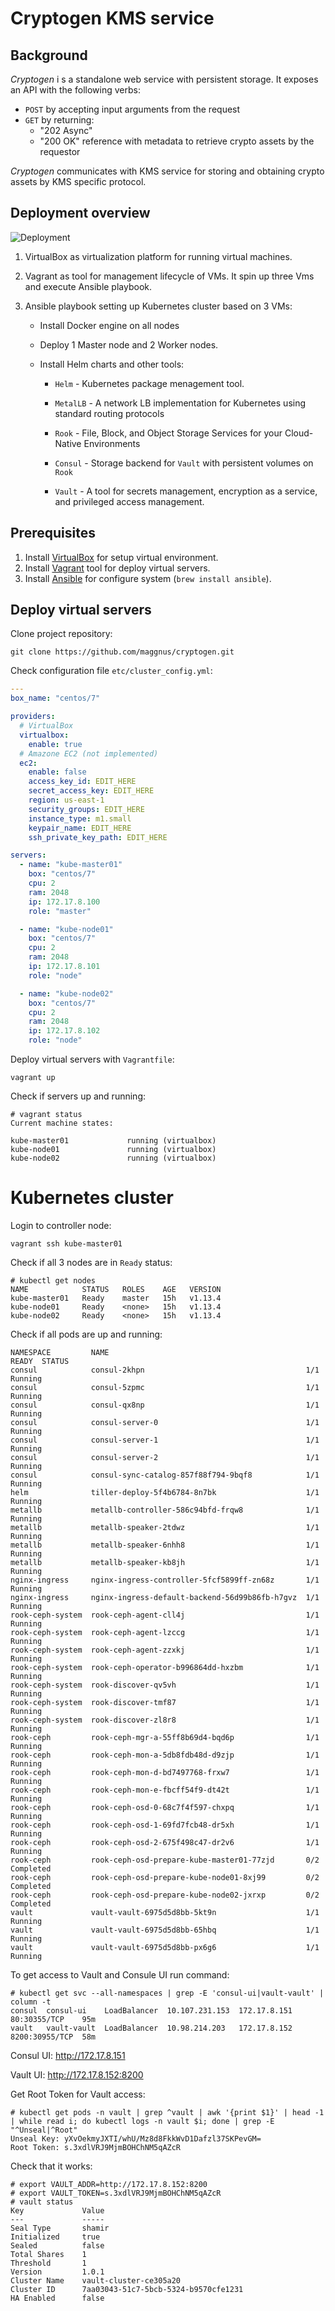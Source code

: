# Cryptogen KMS service



## Background

*Cryptogen* i s a standalone web service with persistent storage. It exposes an API with the following verbs: 

- `POST` by accepting input arguments from the request 
- `GET` by returning: 
  - "202 Async"
  - "200 OK" reference with metadata to retrieve crypto assets by the requestor 

*Cryptogen* communicates with KMS service for storing and obtaining crypto assets by KMS specific protocol. 



## Deployment overview

![Deployment](https://github.com/maggnus/cryptogen/blob/master/doc/k8s.png)

1. VirtualBox as virtualization platform for running virtual machines.

2. Vagrant as tool for management lifecycle of VMs. It spin up three Vms and execute Ansible playbook.

3. Ansible playbook setting up Kubernetes cluster based on 3 VMs:

   - Install Docker engine on all nodes

   - Deploy 1 Master node and 2 Worker nodes.

   - Install Helm charts and other tools:

     - `Helm` - Kubernetes package menagement tool.

     - `MetalLB` - A network LB implementation for Kubernetes using standard routing protocols
     - `Rook` - File, Block, and Object Storage Services for your Cloud-Native Environments
     - `Consul` - Storage backend for `Vault` with persistent volumes on `Rook`
     - `Vault` - A tool for secrets management, encryption as a service, and privileged access management.

## Prerequisites

1. Install [VirtualBox](https://www.virtualbox.org/wiki/Downloads) for setup virtual environment.
2. Install [Vagrant](https://www.vagrantup.com/downloads.html) tool for deploy virtual servers.
3. Install [Ansible](http://docs.ansible.com/ansible/intro_installation.html) for configure system (`brew install ansible`).



## Deploy virtual servers

Clone project repository:

```console
git clone https://github.com/maggnus/cryptogen.git
```

Check configuration file `etc/cluster_config.yml`:

```yaml
---
box_name: "centos/7"

providers:
  # VirtualBox
  virtualbox:
    enable: true
  # Amazone EC2 (not implemented)
  ec2:
    enable: false
    access_key_id: EDIT_HERE
    secret_access_key: EDIT_HERE
    region: us-east-1
    security_groups: EDIT_HERE
    instance_type: m1.small
    keypair_name: EDIT_HERE
    ssh_private_key_path: EDIT_HERE

servers:
  - name: "kube-master01"
    box: "centos/7"
    cpu: 2
    ram: 2048
    ip: 172.17.8.100
    role: "master"

  - name: "kube-node01"
    box: "centos/7"
    cpu: 2
    ram: 2048
    ip: 172.17.8.101
    role: "node"

  - name: "kube-node02"
    box: "centos/7"
    cpu: 2
    ram: 2048
    ip: 172.17.8.102
    role: "node"

```

Deploy virtual servers with `Vagrantfile`:

```console
vagrant up
```

Check if servers up and running:

```
# vagrant status
Current machine states:

kube-master01             running (virtualbox)
kube-node01               running (virtualbox)
kube-node02               running (virtualbox)
```



# Kubernetes cluster

Login to controller node:

```
vagrant ssh kube-master01
```

Check if all 3 nodes are in `Ready` status:

```
# kubectl get nodes
NAME            STATUS   ROLES    AGE   VERSION
kube-master01   Ready    master   15h   v1.13.4
kube-node01     Ready    <none>   15h   v1.13.4
kube-node02     Ready    <none>   15h   v1.13.4
```

Check if all pods are up and running:

```
NAMESPACE         NAME                                            READY  STATUS
consul            consul-2khpn                                    1/1    Running
consul            consul-5zpmc                                    1/1    Running
consul            consul-qx8np                                    1/1    Running
consul            consul-server-0                                 1/1    Running
consul            consul-server-1                                 1/1    Running
consul            consul-server-2                                 1/1    Running
consul            consul-sync-catalog-857f88f794-9bqf8            1/1    Running
helm              tiller-deploy-5f4b6784-8n7bk                    1/1    Running
metallb           metallb-controller-586c94bfd-frqw8              1/1    Running
metallb           metallb-speaker-2tdwz                           1/1    Running
metallb           metallb-speaker-6nhh8                           1/1    Running
metallb           metallb-speaker-kb8jh                           1/1    Running
nginx-ingress     nginx-ingress-controller-5fcf5899ff-zn68z       1/1    Running
nginx-ingress     nginx-ingress-default-backend-56d99b86fb-h7gvz  1/1    Running
rook-ceph-system  rook-ceph-agent-cll4j                           1/1    Running
rook-ceph-system  rook-ceph-agent-lzccg                           1/1    Running
rook-ceph-system  rook-ceph-agent-zzxkj                           1/1    Running
rook-ceph-system  rook-ceph-operator-b996864dd-hxzbm              1/1    Running
rook-ceph-system  rook-discover-qv5vh                             1/1    Running
rook-ceph-system  rook-discover-tmf87                             1/1    Running
rook-ceph-system  rook-discover-zl8r8                             1/1    Running
rook-ceph         rook-ceph-mgr-a-55ff8b69d4-bqd6p                1/1    Running
rook-ceph         rook-ceph-mon-a-5db8fdb48d-d9zjp                1/1    Running
rook-ceph         rook-ceph-mon-d-bd7497768-frxw7                 1/1    Running
rook-ceph         rook-ceph-mon-e-fbcff54f9-dt42t                 1/1    Running
rook-ceph         rook-ceph-osd-0-68c7f4f597-chxpq                1/1    Running
rook-ceph         rook-ceph-osd-1-69fd7fcb48-dr5xh                1/1    Running
rook-ceph         rook-ceph-osd-2-675f498c47-dr2v6                1/1    Running
rook-ceph         rook-ceph-osd-prepare-kube-master01-77zjd       0/2    Completed
rook-ceph         rook-ceph-osd-prepare-kube-node01-8xj99         0/2    Completed
rook-ceph         rook-ceph-osd-prepare-kube-node02-jxrxp         0/2    Completed
vault             vault-vault-6975d5d8bb-5kt9n                    1/1    Running
vault             vault-vault-6975d5d8bb-65hbq                    1/1    Running
vault             vault-vault-6975d5d8bb-px6g6                    1/1    Running
```

To get access to Vault and Consule UI run command:

```
# kubectl get svc --all-namespaces | grep -E 'consul-ui|vault-vault' | column -t
consul  consul-ui    LoadBalancer  10.107.231.153  172.17.8.151  80:30355/TCP    95m
vault   vault-vault  LoadBalancer  10.98.214.203   172.17.8.152  8200:30955/TCP  58m
```

Consul UI: http://172.17.8.151

Vault UI: http://172.17.8.152:8200

Get Root Token for Vault access:

```
# kubectl get pods -n vault | grep ^vault | awk '{print $1}' | head -1 | while read i; do kubectl logs -n vault $i; done | grep -E "^Unseal|^Root"
Unseal Key: yXvOekmyJXTI/whU/Mz8d8FkkWvD1Dafzl37SKPevGM=
Root Token: s.3xdlVRJ9MjmBOHChNM5qAZcR
```

Check that it works:

```
# export VAULT_ADDR=http://172.17.8.152:8200
# export VAULT_TOKEN=s.3xdlVRJ9MjmBOHChNM5qAZcR
# vault status
Key             Value
---             -----
Seal Type       shamir
Initialized     true
Sealed          false
Total Shares    1
Threshold       1
Version         1.0.1
Cluster Name    vault-cluster-ce305a20
Cluster ID      7aa03043-51c7-5bcb-5324-b9570cfe1231
HA Enabled      false
```
